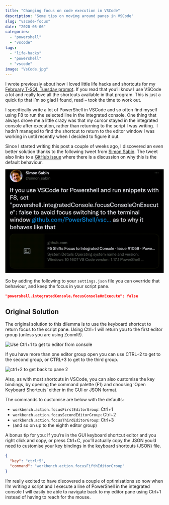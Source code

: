 ```yaml
---
title: "Changing focus on code execution in VSCode"
description: "Some tips on moving around panes in VSCode"
slug: "vscode-focus"
date: "2020-05-06"
categories:
  - "powershell"
  - "vscode"
tags:
  - "life-hacks"
  - "powershell"
  - "vscode"
image: "VsCode.jpg"
---
```


I wrote previously about how I loved little life hacks and shortcuts for my [February T-SQL Tuesday prompt](https://jesspomfret.com/t-sql-tuesday-123-summary). If you read that you’ll know I use VSCode a lot and really love all the shortcuts available in that program. This is just a quick tip that I’m so glad I found, read – took the time to work out.

I specifically write a lot of PowerShell in VSCode and so often find myself using F8 to run the selected line in the integrated console. One thing that always drove me a little crazy was that my cursor stayed in the integrated console after execution, rather than returning to the script I was writing.  I hadn’t managed to find the shortcut to return to the editor window I was working in until recently when I decided to figure it out.

Since I started writing this post a couple of weeks ago, I discovered an even better solution thanks to the following tweet from [Simon Sabin](http://twitter.com/simon_sabin). The tweet also links to a [GitHub issue](https://github.com/PowerShell/vscode-powershell/issues/1058) where there is a discussion on why this is the default behaviour.

![Simon's Tweet about changing the focus](sabinTweet.png)

So by adding the following to your `settings.json` file you can override that behaviour, and keep the focus in your script pane.

```JSON
"powershell.integratedConsole.focusConsoleOnExecute": false
```

## Original Solution

The original solution to this dilemma is to use the keyboard shortcut to return focus to the script pane. Using Ctrl+1 will return you to the first editor group (unless you are using ZoomIt!).

![Use Ctrl+1 to get to editor from console](https://media.giphy.com/media/Uo5J2VhLfUjE9TTSX6/giphy.gif)

If you have more than one editor group open you can use CTRL+2 to get to the second group, or CTRL+3 to get to the third group.

![ctrl+2 to get back to pane 2](https://media.giphy.com/media/Aus3UyjJVUYzKihlZ5/giphy.gif)

Also, as with most shortcuts in VSCode, you can also customise the key bindings, by opening the command palette (F1) and choosing ‘Open Keyboard Shortcuts’ either in the GUI or JSON format.

The commands to customise are below with the defaults:

- `workbench.action.focusFirstEditorGroup`: Ctrl+1
- `workbench.action.focusSecondEditorGroup`: Ctrl+2
- `workbench.action.focusThirdEditorGroup`: Ctrl+3
- (and so on up to the eighth editor group)

A bonus tip for you: If you’re in the GUI keyboard shortcut editor and you right click and copy, or press Ctrl+C, you’ll actually copy the JSON you’d need to customise your key bindings in the keyboard shortcuts (JSON) file.

```JSON
{
  "key": "ctrl+5",
  "command": "workbench.action.focusFifthEditorGroup"
}
```

I’m really excited to have discovered a couple of optimisations so now when I’m writing a script and I execute a line of PowerShell in the integrated console I will easily be able to navigate back to my editor pane using Ctrl+1 instead of having to reach for the mouse.
